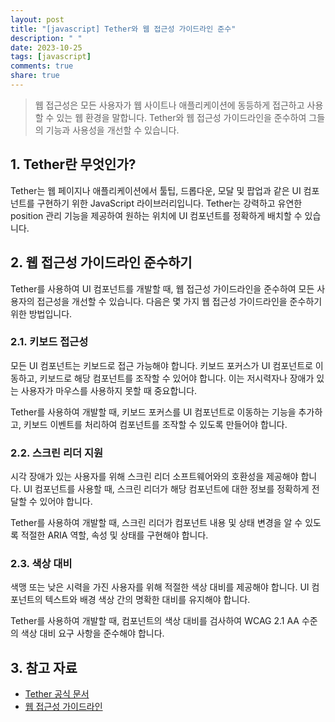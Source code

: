 ```yaml
---
layout: post
title: "[javascript] Tether와 웹 접근성 가이드라인 준수"
description: " "
date: 2023-10-25
tags: [javascript]
comments: true
share: true
---
```


> 웹 접근성은 모든 사용자가 웹 사이트나 애플리케이션에 동등하게 접근하고 사용할 수 있는 웹 환경을 말합니다. Tether와 웹 접근성 가이드라인을 준수하여 그들의 기능과 사용성을 개선할 수 있습니다.

## 1. Tether란 무엇인가?

Tether는 웹 페이지나 애플리케이션에서 툴팁, 드롭다운, 모달 및 팝업과 같은 UI 컴포넌트를 구현하기 위한 JavaScript 라이브러리입니다. Tether는 강력하고 유연한 position 관리 기능을 제공하여 원하는 위치에 UI 컴포넌트를 정확하게 배치할 수 있습니다.

## 2. 웹 접근성 가이드라인 준수하기

Tether를 사용하여 UI 컴포넌트를 개발할 때, 웹 접근성 가이드라인을 준수하여 모든 사용자의 접근성을 개선할 수 있습니다. 다음은 몇 가지 웹 접근성 가이드라인을 준수하기 위한 방법입니다.

### 2.1. 키보드 접근성

모든 UI 컴포넌트는 키보드로 접근 가능해야 합니다. 키보드 포커스가 UI 컴포넌트로 이동하고, 키보드로 해당 컴포넌트를 조작할 수 있어야 합니다. 이는 저시력자나 장애가 있는 사용자가 마우스를 사용하지 못할 때 중요합니다.

Tether를 사용하여 개발할 때, 키보드 포커스를 UI 컴포넌트로 이동하는 기능을 추가하고, 키보드 이벤트를 처리하여 컴포넌트를 조작할 수 있도록 만들어야 합니다.

### 2.2. 스크린 리더 지원

시각 장애가 있는 사용자를 위해 스크린 리더 소프트웨어와의 호환성을 제공해야 합니다. UI 컴포넌트를 사용할 때, 스크린 리더가 해당 컴포넌트에 대한 정보를 정확하게 전달할 수 있어야 합니다.

Tether를 사용하여 개발할 때, 스크린 리더가 컴포넌트 내용 및 상태 변경을 알 수 있도록 적절한 ARIA 역할, 속성 및 상태를 구현해야 합니다.

### 2.3. 색상 대비

색맹 또는 낮은 시력을 가진 사용자를 위해 적절한 색상 대비를 제공해야 합니다. UI 컴포넌트의 텍스트와 배경 색상 간의 명확한 대비를 유지해야 합니다.

Tether를 사용하여 개발할 때, 컴포넌트의 색상 대비를 검사하여 WCAG 2.1 AA 수준의 색상 대비 요구 사항을 준수해야 합니다.

## 3. 참고 자료

- [Tether 공식 문서](https://github.com/HubSpot/tether)
- [웹 접근성 가이드라인](https://www.w3.org/WAI/standards-guidelines/wcag/)